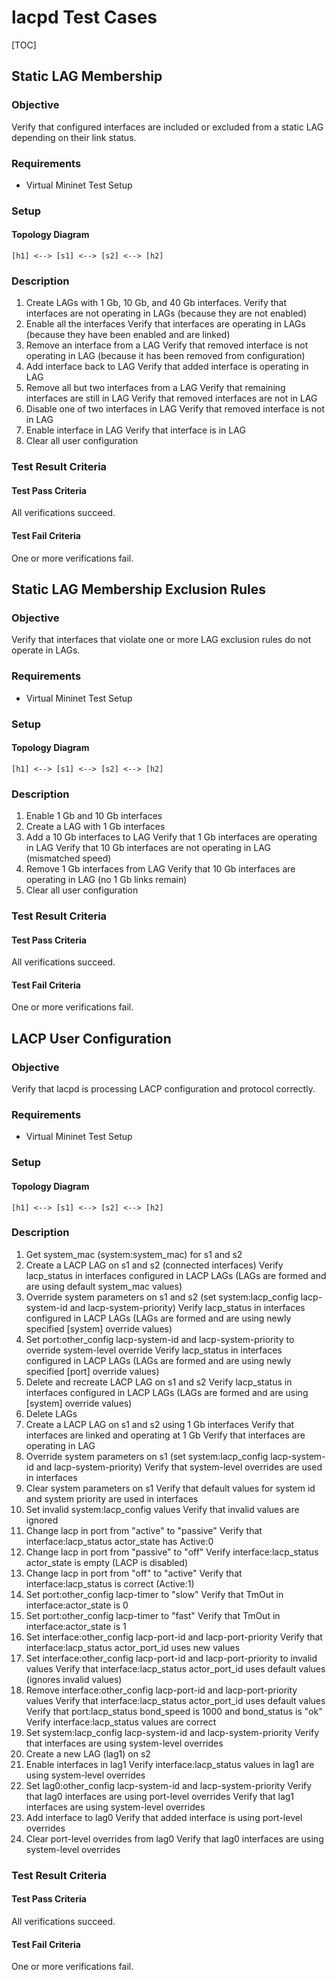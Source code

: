 # lacpd Test Cases

[TOC]

## Static LAG Membership
### Objective
Verify that configured interfaces are included or excluded from a static LAG depending on their link status.
### Requirements
 - Virtual Mininet Test Setup
### Setup
#### Topology Diagram
```
[h1] <--> [s1] <--> [s2] <--> [h2]
```
### Description ###
1. Create LAGs with 1 Gb, 10 Gb, and 40 Gb interfaces.
   Verify that interfaces are not operating in LAGs (because they are not enabled)
2. Enable all the interfaces
   Verify that interfaces are operating in LAGs (because they have been enabled and are linked)
3. Remove an interface from a LAG
   Verify that removed interface is not operating in LAG (because it has been removed from configuration)
4. Add interface back to LAG
   Verify that added interface is operating in LAG
5. Remove all but two interfaces from a LAG
   Verify that remaining interfaces are still in LAG
   Verify that removed interfaces are not in LAG
6. Disable one of two interfaces in LAG
   Verify that removed interface is not in LAG
7. Enable interface in LAG
   Verify that interface is in LAG
8. Clear all user configuration
### Test Result Criteria
#### Test Pass Criteria
All verifications succeed.
#### Test Fail Criteria
One or more verifications fail.

## Static LAG Membership Exclusion Rules
### Objective
Verify that interfaces that violate one or more LAG exclusion rules do not operate in LAGs.
### Requirements
 - Virtual Mininet Test Setup
### Setup
#### Topology Diagram
```
[h1] <--> [s1] <--> [s2] <--> [h2]
```
### Description
1. Enable 1 Gb and 10 Gb interfaces
2. Create a LAG with 1 Gb interfaces
3. Add a 10 Gb interfaces to LAG
   Verify that 1 Gb interfaces are operating in LAG
   Verify that 10 Gb interfaces are not operating in LAG (mismatched speed)
4. Remove 1 Gb interfaces from LAG
   Verify that 10 Gb interfaces are operating in LAG (no 1 Gb links remain)
5. Clear all user configuration
### Test Result Criteria
#### Test Pass Criteria
All verifications succeed.
#### Test Fail Criteria
One or more verifications fail.

## LACP User Configuration
### Objective
Verify that lacpd is processing LACP configuration and protocol correctly.
### Requirements
 - Virtual Mininet Test Setup
### Setup
#### Topology Diagram
```
[h1] <--> [s1] <--> [s2] <--> [h2]
```
### Description
1. Get system\_mac (system:system\_mac) for s1 and s2
2. Create a LACP LAG on s1 and s2 (connected interfaces)
   Verify lacp\_status in interfaces configured in LACP LAGs (LAGs are formed and are using default system\_mac values)
3. Override system parameters on s1 and s2 (set system:lacp\_config lacp-system-id and lacp-system-priority)
   Verify lacp\_status in interfaces configured in LACP LAGs (LAGs are formed and are using newly specified [system] override values)
4. Set port:other\_config lacp-system-id and lacp-system-priority to override system-level override
   Verify lacp\_status in interfaces configured in LACP LAGs (LAGs are formed and are using newly specified [port] override values)
5. Delete and recreate LACP LAG on s1 and s2
   Verify lacp\_status in interfaces configured in LACP LAGs (LAGs are formed and are using [system] override values)
6. Delete LAGs
7. Create a LACP LAG on s1 and s2 using 1 Gb interfaces
   Verify that interfaces are linked and operating at 1 Gb
   Verify that interfaces are operating in LAG
8. Override system parameters on s1 (set system:lacp\_config lacp-system-id and lacp-system-priority)
   Verify that system-level overrides are used in interfaces
9. Clear system parameters on s1
   Verify that default values for system id and system priority are used in interfaces
10. Set invalid system:lacp\_config values
   Verify that invalid values are ignored
11. Change lacp in port from "active" to "passive"
   Verify that interface:lacp\_status actor\_state has Active:0
12. Change lacp in port from "passive" to "off"
   Verify interface:lacp\_status actor\_state is empty (LACP is disabled)
13. Change lacp in port from "off" to "active"
   Verify that interface:lacp\_status is correct (Active:1)
14. Set port:other\_config lacp-timer to "slow"
   Verify that TmOut in interface:actor\_state is 0
15. Set port:other\_config lacp-timer to "fast"
   Verify that TmOut in interface:actor\_state is 1
16. Set interface:other\_config lacp-port-id and lacp-port-priority
   Verify that interface:lacp\_status actor\_port\_id uses new values
17. Set interface:other\_config lacp-port-id and lacp-port-priority to invalid values
   Verify that interface:lacp\_status actor\_port\_id uses default values (ignores invalid values)
18. Remove interface:other\_config lacp-port-id and lacp-port-priority values
   Verify that interface:lacp\_status actor\_port\_id uses default values
   Verify that port:lacp\_status bond\_speed is 1000 and bond\_status is "ok"
   Verify interface:lacp\_status values are correct
19. Set system:lacp\_config lacp-system-id and lacp-system-priority
   Verify that interfaces are using system-level overrides
20. Create a new LAG (lag1) on s2
21. Enable interfaces in lag1
   Verify interface:lacp\_status values in lag1 are using system-level overrides
22. Set lag0:other\_config lacp-system-id and lacp-system-priority
   Verify that lag0 interfaces are using port-level overrides
   Verify that lag1 interfaces are using system-level overrides
23. Add interface to lag0
   Verify that added interface is using port-level overrides
24. Clear port-level overrides from lag0
   Verify that lag0 interfaces are using system-level overrides
### Test Result Criteria
#### Test Pass Criteria
All verifications succeed.
#### Test Fail Criteria
One or more verifications fail.
